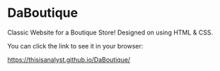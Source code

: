 # DaBoutique

Classic Website for a Boutique Store! Designed on using HTML & CSS.

You can click the link to see it in your browser:

https://thisisanalyst.github.io/DaBoutique/
